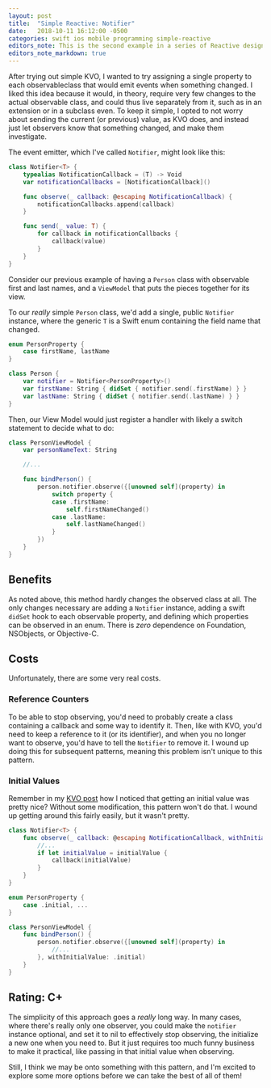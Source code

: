 ```yaml
---
layout: post
title:  "Simple Reactive: Notifier"
date:   2018-10-11 16:12:00 -0500
categories: swift ios mobile programming simple-reactive
editors_note: This is the second example in a series of Reactive design patterns for Swift that have no dependencies. See [here](/2018/simple-reactive) for details.
editors_note_markdown: true
---
```


After trying out simple KVO, I wanted to try assigning a single property to each observableclass
that would emit events when something changed. I liked this idea because it would, in theory,
require very few changes to the actual observable class, and could thus live separately from it,
such as in an extension or in a subclass even. To keep it simple, I opted to not worry about
sending the current (or previous) value, as KVO does, and instead just let observers know
that something changed, and make them investigate.

The event emitter, which I've called `Notifier`, might look like this:

```swift
class Notifier<T> {
    typealias NotificationCallback = (T) -> Void
    var notificationCallbacks = [NotificationCallback]()

    func observe(_ callback: @escaping NotificationCallback) {
        notificationCallbacks.append(callback)
    }

    func send(_ value: T) {
        for callback in notificationCallbacks {
            callback(value)
        }
    }
}
```

Consider our previous example of having a `Person` class with observable first and last names,
and a `ViewModel` that puts the pieces together for its view.

To our _really_ simple `Person` class, we'd add a single, public `Notifier` instance,
where the generic `T` is a Swift enum containing the field name that changed.

```swift
enum PersonProperty {
    case firstName, lastName
}

class Person {
    var notifier = Notifier<PersonProperty>()
    var firstName: String { didSet { notifier.send(.firstName) } }
    var lastName: String { didSet { notifier.send(.lastName) } }
}
```

Then, our View Model would just register a handler with likely a switch statement to decide what to do:

```swift
class PersonViewModel {
    var personNameText: String

    //...

    func bindPerson() {
        person.notifier.observe({[unowned self](property) in
            switch property {
            case .firstName:
                self.firstNameChanged()
            case .lastName:
                self.lastNameChanged()
            }
        })
    }
}
```

## Benefits

As noted above, this method hardly changes the observed class at all. The only changes necessary
are adding a `Notifier` instance, adding a swift `didSet` hook to each observable property,
and defining which properties can be observed in an enum. There is _zero_ dependence on Foundation,
NSObjects, or Objective-C.

## Costs

Unfortunately, there are some very real costs.

### Reference Counters

To be able to stop observing, you'd need to probably create a class containing a callback
and some way to identify it. Then, like with KVO, you'd need to keep a reference to it (or its
identifier), and when you no longer want to observe, you'd have to tell the `Notifier` to remove it.
I wound up doing this for subsequent patterns, meaning this problem isn't unique to this pattern.

### Initial Values

Remember in my [KVO post](/2018/simple-reactive-kvo) how I noticed that getting an initial value
was pretty nice? Without some modification, this pattern won't do that. I wound up getting around this
fairly easily, but it wasn't pretty.

```swift
class Notifier<T> {
    func observe(_ callback: @escaping NotificationCallback, withInitialValue initialValue: T? = nil) {
        //...
        if let initialValue = initialValue {
            callback(initialValue)
        }
    }
}

enum PersonProperty {
    case .initial, ...
}

class PersonViewModel {
    func bindPerson() {
        person.notifier.observe({[unowned self](property) in
            //...
        }, withInitialValue: .initial)
    }
}
```

## Rating: C+

The simplicity of this approach goes a _really_ long way. In many cases, where there's really only
one observer, you could make the `notifier` instance optional, and set it to nil to effectively
stop observing, the initialize a new one when you need to. But it just requires too much
funny business to make it practical, like passing in that initial value when observing.

Still, I think we may be onto something with this pattern, and I'm excited to explore some more
options before we can take the best of all of them!
